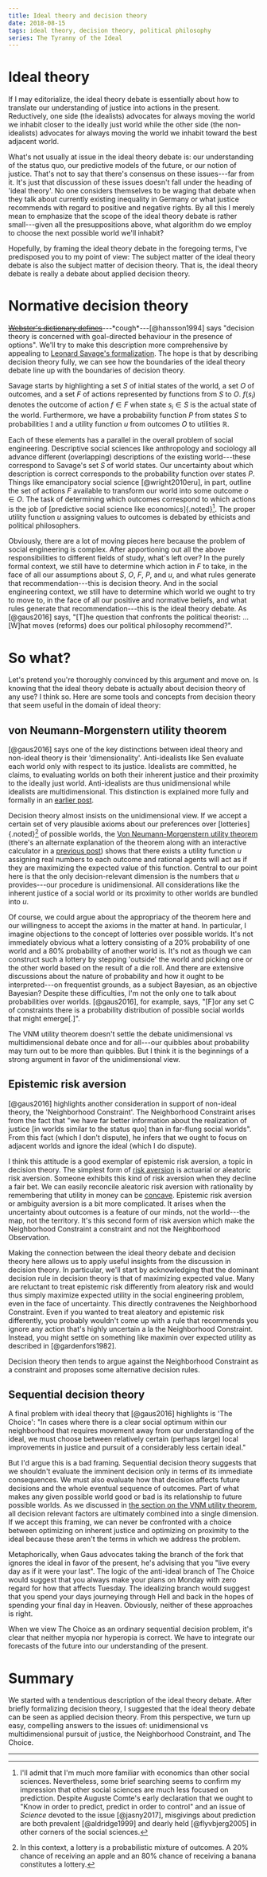 ```yaml
---
title: Ideal theory and decision theory
date: 2018-08-15
tags: ideal theory, decision theory, political philosophy
series: The Tyranny of the Ideal
---
```


# Ideal theory

If I may editorialize, the ideal theory debate is essentially about how to translate our understanding of justice into actions in the present. Reductively, one side (the idealists) advocates for always moving the world we inhabit closer to the ideally just world while the other side (the non-idealists) advocates for always moving the world we inhabit toward the best adjacent world.

What's not usually at issue in the ideal theory debate is: our understanding of the status quo, our predictive models of the future, or our notion of justice. That's not to say that there's consensus on these issues---far from it. It's just that discussion of these issues doesn't fall under the heading of 'ideal theory'. No one considers themselves to be waging that debate when they talk about currently existing inequality in Germany or what justice recommends with regard to positive and negative rights. By all this I merely mean to emphasize that the scope of the ideal theory debate is rather small---given all the presuppositions above, what algorithm do we employ to choose the next possible world we'll inhabit?

Hopefully, by framing the ideal theory debate in the foregoing terms, I've predisposed you to my point of view: The subject matter of the ideal theory debate is also the subject matter of decision theory. That is, the ideal theory debate is really a debate about applied decision theory.

# Normative decision theory

~~[Webster's dictionary defines](http://www.patheos.com/blogs/religionprof/2016/12/websters-dictionary-defines.html)~~---\*cough\*---[@hansson1994] says "decision theory is concerned with goal-directed behaviour in the presence of options". We'll try to make this description more comprehensive by appealing to [Leonard Savage's formalization](https://plato.stanford.edu/entries/decision-theory/#SavThe). The hope is that by describing decision theory fully, we can see how the boundaries of the ideal theory debate line up with the boundaries of decision theory.

<!--more-->

Savage starts by highlighting a set $S$ of initial states of the world, a set $O$ of outcomes, and a set $F$ of actions represented by functions from $S$ to $O$. $f(s_i)$ denotes the outcome of action $f \in F$ when state $s_i \in S$ is the actual state of the world. Furthermore, we have a probability function $P$ from states $S$ to probabilities $\mathbb{I}$ and a utility function $u$ from outcomes $O$ to utilities $\mathbb{R}$.

Each of these elements has a parallel in the overall problem of social engineering. Descriptive social sciences like anthropology and sociology all advance different (overlapping) descriptions of the existing world---these correspond to Savage's set $S$ of world states. Our uncertainty about which description is correct corresponds to the probability function over states $P$. Things like emancipatory social science [@wright2010eru], in part, outline the set of actions $F$ available to transform our world into some outcome $o \in O$. The task of determining which outcomes correspond to which actions is the job of [predictive social science like economics]{.noted}[^predictive-social]. The proper utility function $u$ assigning values to outcomes is debated by ethicists and political philosophers.

Obviously, there are a lot of moving pieces here because the problem of social engineering is complex. After apportioning out all the above responsibilities to different fields of study, what's left over? In the purely formal context, we still have to determine which action in $F$ to take, in the face of all our assumptions about $S$, $O$, $F$, $P$, and $u$, and what rules generate that recommendation---this is decision theory. And in the social engineering context, we still have to determine which world we ought to try to move to, in the face of all our positive and normative beliefs, and what rules generate that recommendation---this is the ideal theory debate. As [@gaus2016] says, "[T]he question that confronts the political theorist: ... [W]hat moves (reforms) does our political philosophy recommend?".

# So what?

Let's pretend you're thoroughly convinced by this argument and move on. Is knowing that the ideal theory debate is actually about decision theory of any use? I think so. Here are some tools and concepts from decision theory that seem useful in the domain of ideal theory:

## von Neumann-Morgenstern utility theorem

[@gaus2016] says one of the key distinctions between ideal theory and non-ideal theory is their 'dimensionality'. Anti-idealists like Sen evaluate each world only with respect to its justice. Idealists are committed, he claims, to evaluating worlds on both their inherent justice and their proximity to the ideally just world. Anti-idealists are thus unidimensional while idealists are multidimensional. This distinction is explained more fully and formally in an [earlier post](/posts/ideal-calibration/).

Decision theory almost insists on the unidimensional view. If we accept a certain set of very plausible axioms about our preferences over [lotteries]{.noted}[^lotteries] of possible worlds, the [Von Neumann-Morgenstern utility theorem](https://en.wikipedia.org/wiki/Von_Neumann%E2%80%93Morgenstern_utility_theorem) (there's an alternate explanation of the theorem along with an interactive calculator in a [previous post](posts/construct-vnm-utility-function-explained/)) shows that there exists a utility function $u$ assigning real numbers to each outcome and rational agents will act as if they are maximizing the expected value of this function. Central to our point here is that the only decision-relevant dimension is the numbers that $u$ provides---our procedure is unidimensional. All considerations like the inherent justice of a social world or its proximity to other worlds are bundled into $u$.

Of course, we could argue about the appropriacy of the theorem here and our willingness to accept the axioms in the matter at hand. In particular, I imagine objections to the concept of lotteries over possible worlds. It's not immediately obvious what a lottery consisting of a 20% probability of one world and a 80% probability of another world is. It's not as though we can construct such a lottery by stepping 'outside' the world and picking one or the other world based on the result of a die roll. And there are extensive discussions about the nature of probability and how it ought to be interpreted---on frequentist grounds, as a subject Bayesian, as an objective Bayesian? Despite these difficulties, I'm not the only one to talk about probabilities over worlds. [@gaus2016], for example, says, "[F]or any set C of constraints there is a probability distribution of possible social worlds that might emerge[.]".

The VNM utility theorem doesn't settle the debate unidimensional vs multidimensional debate once and for all---our quibbles about probability may turn out to be more than quibbles. But I think it is the beginnings of a strong argument in favor of the unidimensional view.

## Epistemic risk aversion

[@gaus2016] highlights another consideration in support of non-ideal theory, the 'Neighborhood Constraint'. The Neighborhood Constraint arises from the fact that "we have far better information about the realization of justice [in worlds similar to the status quo] than in far-flung social worlds". From this fact (which I don't dispute), he infers that we ought to focus on adjacent worlds and ignore the ideal (which I do dispute).

I think this attitude is a good exemplar of epistemic risk aversion, a topic in decision theory. The simplest form of [risk aversion](https://en.wikipedia.org/wiki/Risk_aversion) is actuarial or aleatoric risk aversion. Someone exhibits this kind of risk aversion when they decline a fair bet. We can easily reconcile aleatoric risk aversion with rationality by remembering that utility in money can be [concave](https://en.wikipedia.org/wiki/Concave_function). Epistemic risk aversion or ambiguity aversion is a bit more complicated. It arises when the uncertainty about outcomes is a feature of our minds, not the world---the map, not the territory. It's this second form of risk aversion which make the Neighborhood Constraint a constraint and not the Neighborhood Observation.

Making the connection between the ideal theory debate and decision theory here allows us to apply useful insights from the discussion in decision theory. In particular, we'll start by acknowledging that the dominant decision rule in decision theory is that of maximizing expected value. Many are reluctant to treat epistemic risk differently from aleatory risk and would thus simply maximize expected utility in the social engineering problem, even in the face of uncertainty. This directly contravenes the Neighborhood Constraint. Even if you wanted to treat aleatory and epistemic risk differently, you probably wouldn't come up with a rule that recommends you ignore any action that's highly uncertain a la the Neighborhood Constraint. Instead, you might settle on something like maximin over expected utility as described in [@gardenfors1982].

Decision theory then tends to argue against the Neighborhood Constraint as a constraint and proposes some alternative decision rules.

## Sequential decision theory

A final problem with ideal theory that [@gaus2016] highlights is 'The Choice': "In cases where there is a clear social optimum within our neighborhood that requires movement away from our understanding of the ideal, we must choose between relatively certain (perhaps large) local improvements in justice and pursuit of a considerably less certain ideal."

But I'd argue this is a bad framing. Sequential decision theory suggests that we shouldn't evaluate the imminent decision only in terms of its immediate consequences. We must also evaluate how that decision affects future decisions and the whole eventual sequence of outcomes. Part of what makes any given possible world good or bad is its relationship to future possible worlds. As we discussed in [the section on the VNM utility theorem](#von-neumann-morgenstern-utility-theorem), all decision relevant factors are ultimately combined into a single dimension. If we accept this framing, we can never be confronted with a choice between optimizing on inherent justice and optimizing on proximity to the ideal because these aren't the terms in which we address the problem.

Metaphorically, when Gaus advocates taking the branch of the fork that ignores the ideal in favor of the present, he's advising that you "live every day as if it were your last". The logic of the anti-ideal branch of The Choice would suggest that you always make your plans on Monday with zero regard for how that affects Tuesday. The idealizing branch would suggest that you spend your days journeying through Hell and back in the hopes of spending your final day in Heaven. Obviously, neither of these approaches is right.

When we view The Choice as an ordinary sequential decision problem, it's clear that neither myopia nor hyperopia is correct. We have to integrate our forecasts of the future into our understanding of the present.

# Summary

We started with a tendentious description of the ideal theory debate. After briefly formalizing decision theory, I suggested that the ideal theory debate can be seen as applied decision theory. From this perspective, we turn up easy, compelling answers to the issues of: unidimensional vs multidimensional pursuit of justice, the Neighborhood Constraint, and The Choice.

[^predictive-social]: I'll admit that I'm much more familiar with economics than other social sciences. Nevertheless, some brief searching seems to confirm my impression that other social sciences are much less focused on prediction. Despite Auguste Comte's early declaration that we ought to "Know in order to predict, predict in order to control" and an issue of *Science* devoted to the issue [@jasny2017], misgivings about prediction are both prevalent [@aldridge1999] and dearly held [@flyvbjerg2005] in other corners of the social sciences.
[^lotteries]: In this context, a lottery is a probabilistic mixture of outcomes. A 20% chance of receiving an apple and an 80% chance of receiving a banana constitutes a lottery.

<hr class="references">
